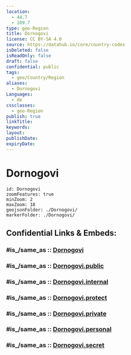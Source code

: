 ```yaml
---
location:
  - 44.7
  - 109.7
type: geo-Region
title: Dornogovi
license: CC BY-SA 4.0
source: https://datahub.io/core/country-codes
isDeleted: false
isReadOnly: false
draft: false
confidential: public
tags:
  - geo/Country/Region
aliases:
  - Dornogovi
Languages:
  - de
cssclasses:
  - geo-Region
publish: true
linkTitle:
keywords:
layout:
publishDate:
expiryDate:
---
```


# Dornogovi

```leaflet
id: Dornogovi
zoomFeatures: true 
minZoom: 2 
maxZoom: 18
geojsonFolder: ./Dornogovi/
markerFolder: ./Dornogovi/
```


## Confidential Links & Embeds: 

### #is_/same_as :: [Dornogovi](/_Standards/Earth/Continent/Asia/Asia~East/Mongolia/Provinces~Mongolia/Dornogovi.md) 

### #is_/same_as :: [Dornogovi.public](/_public/Earth/Continent/Asia/Asia~East/Mongolia/Provinces~Mongolia/Dornogovi.public.md) 

### #is_/same_as :: [Dornogovi.internal](/_internal/Earth/Continent/Asia/Asia~East/Mongolia/Provinces~Mongolia/Dornogovi.internal.md) 

### #is_/same_as :: [Dornogovi.protect](/_protect/Earth/Continent/Asia/Asia~East/Mongolia/Provinces~Mongolia/Dornogovi.protect.md) 

### #is_/same_as :: [Dornogovi.private](/_private/Earth/Continent/Asia/Asia~East/Mongolia/Provinces~Mongolia/Dornogovi.private.md) 

### #is_/same_as :: [Dornogovi.personal](/_personal/Earth/Continent/Asia/Asia~East/Mongolia/Provinces~Mongolia/Dornogovi.personal.md) 

### #is_/same_as :: [Dornogovi.secret](/_secret/Earth/Continent/Asia/Asia~East/Mongolia/Provinces~Mongolia/Dornogovi.secret.md)


